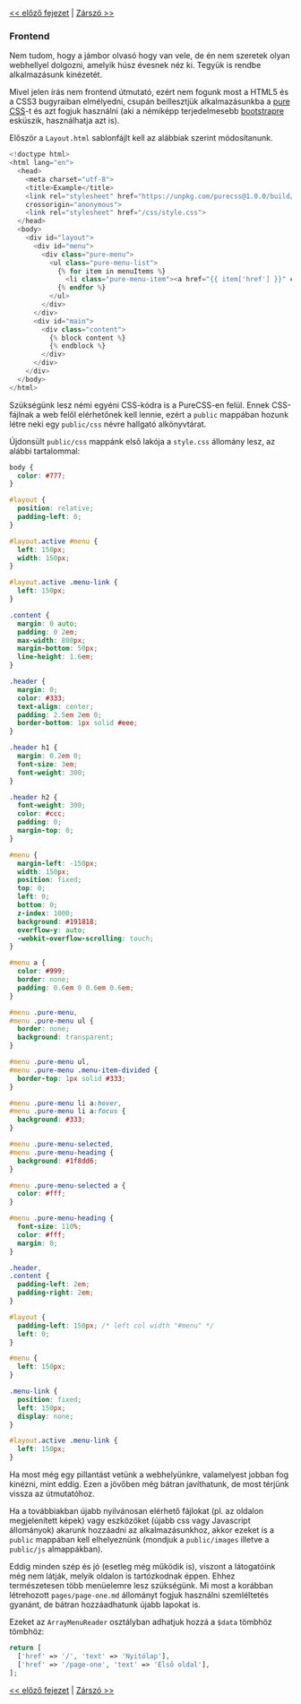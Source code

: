 [<< előző fejezet](11-page-menu.md) | [Zárszó >>](to-be-continued.md)


### Frontend

Nem tudom, hogy a jámbor olvasó hogy van vele, de én nem szeretek olyan webhellyel dolgozni, amelyik húsz évesnek néz ki. Tegyük is rendbe alkalmazásunk kinézetét.

Mivel jelen írás nem frontend útmutató, ezért nem fogunk most a HTML5 és a CSS3 bugyraiban elmélyedni, csupán beillesztjük alkalmazásunkba a [pure CSS](http://purecss.io/)-t és azt fogjuk használni (aki a némiképp terjedelmesebb [bootstrapre](https://getbootstrap.com/) esküszik, használhatja azt is).

Először a `Layout.html` sablonfájlt kell az alábbiak szerint módosítanunk.


```php
<!doctype html>
<html lang="en">
  <head>
    <meta charset="utf-8">
    <title>Example</title>
    <link rel="stylesheet" href="https://unpkg.com/purecss@1.0.0/build/pure-min.css" integrity="sha384-nn4HPE8lTHyVtfCBi5yW9d20FjT8BJwUXyWZT9InLYax14RDjBj46LmSztkmNP9w"
    crossorigin="anonymous">
    <link rel="stylesheet" href="/css/style.css">
  </head>
  <body>
    <div id="layout">
      <div id="menu">
        <div class="pure-menu">
          <ul class="pure-menu-list">
            {% for item in menuItems %}
              <li class="pure-menu-item"><a href="{{ item['href'] }}" class="pure-menu-link">{{ item['text'] }}</a></li>
            {% endfor %}
          </ul>
        </div>
      </div>
      <div id="main">
        <div class="content">
          {% block content %}
          {% endblock %}
        </div>
      </div>
    </div>
  </body>
</html>
```

Szükségünk lesz némi egyéni CSS-kódra is a PureCSS-en felül. Ennek CSS-fájlnak a web felől elérhetőnek kell lennie, ezért a `public` mappában hozunk létre neki egy `public/css` névre hallgató alkönyvtárat.

Újdonsült `public/css` mappánk első lakója a `style.css` állomány lesz, az alábbi tartalommal:

```css
body {
  color: #777;
}

#layout {
  position: relative;
  padding-left: 0;
}

#layout.active #menu {
  left: 150px;
  width: 150px;
}

#layout.active .menu-link {
  left: 150px;
}

.content {
  margin: 0 auto;
  padding: 0 2em;
  max-width: 800px;
  margin-bottom: 50px;
  line-height: 1.6em;
}

.header {
  margin: 0;
  color: #333;
  text-align: center;
  padding: 2.5em 2em 0;
  border-bottom: 1px solid #eee;
}

.header h1 {
  margin: 0.2em 0;
  font-size: 3em;
  font-weight: 300;
}

.header h2 {
  font-weight: 300;
  color: #ccc;
  padding: 0;
  margin-top: 0;
}

#menu {
  margin-left: -150px;
  width: 150px;
  position: fixed;
  top: 0;
  left: 0;
  bottom: 0;
  z-index: 1000;
  background: #191818;
  overflow-y: auto;
  -webkit-overflow-scrolling: touch;
}

#menu a {
  color: #999;
  border: none;
  padding: 0.6em 0 0.6em 0.6em;
}

#menu .pure-menu,
#menu .pure-menu ul {
  border: none;
  background: transparent;
}

#menu .pure-menu ul,
#menu .pure-menu .menu-item-divided {
  border-top: 1px solid #333;
}

#menu .pure-menu li a:hover,
#menu .pure-menu li a:focus {
  background: #333;
}

#menu .pure-menu-selected,
#menu .pure-menu-heading {
  background: #1f8dd6;
}

#menu .pure-menu-selected a {
  color: #fff;
}

#menu .pure-menu-heading {
  font-size: 110%;
  color: #fff;
  margin: 0;
}

.header,
.content {
  padding-left: 2em;
  padding-right: 2em;
}

#layout {
  padding-left: 150px; /* left col width "#menu" */
  left: 0;
}

#menu {
  left: 150px;
}

.menu-link {
  position: fixed;
  left: 150px;
  display: none;
}

#layout.active .menu-link {
  left: 150px;
}

```

Ha most még egy pillantást vetünk a webhelyünkre, valamelyest jobban fog kinézni, mint eddig. Ezen a jövőben még bátran javíthatunk, de most térjünk vissza az útmutatóhoz.

Ha a továbbiakban újabb nyilvánosan elérhető fájlokat (pl. az oldalon megjelenített képek) vagy eszközöket (újabb css vagy Javascript állományok) akarunk hozzáadni az alkalmazásunkhoz, akkor ezeket is a `public` mappában kell elhelyeznünk (mondjuk a `public/images` illetve a `public/js` almappákban).

Eddig minden szép és jó (esetleg még működik is), viszont a látogatóink még nem látják, melyik oldalon is tartózkodnak éppen. Ehhez természetesen több menüelemre lesz szükségünk. Mi most a korábban létrehozott `pages/page-one.md` állományt fogjuk használni szemléltetés gyanánt, de bátran hozzáadhatunk újabb lapokat is.

Ezeket az `ArrayMenuReader` osztályban adhatjuk hozzá a `$data` tömbhöz tömbhöz:

```php
return [
  ['href' => '/', 'text' => 'Nyitólap'],
  ['href' => '/page-one', 'text' => 'Első oldal'],
];
```

[<< előző fejezet](11-page-menu.md) | [Zárszó >>](to-be-continued.md)

